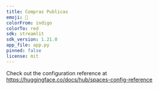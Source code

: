 ```yaml
---
title: Compras Publicas
emoji: 🏢
colorFrom: indigo
colorTo: red
sdk: streamlit
sdk_version: 1.21.0
app_file: app.py
pinned: false
license: mit
---
```


Check out the configuration reference at https://huggingface.co/docs/hub/spaces-config-reference
